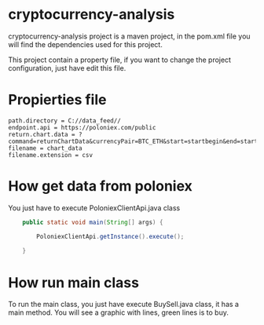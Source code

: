 # cryptocurrency-analysis
cryptocurrency-analysis project is a maven project, in the pom.xml file you will find the dependencies used for this project.

This project contain a property file, if you want to change the project configuration, just have edit this file.

# Propierties file
```property
path.directory = C://data_feed//
endpoint.api = https://poloniex.com/public
return.chart.data = ?command=returnChartData&currencyPair=BTC_ETH&start=startbegin&end=startend&period=300
filename = chart_data
filename.extension = csv
```

# How get data from poloniex

You just have to execute PoloniexClientApi.java class

```java
	public static void main(String[] args) {

		PoloniexClientApi.getInstance().execute();
		
	}
```

# How run main class

To run the main class, you just have execute BuySell.java class, it has a main method. You will see a graphic with lines, green lines is to buy.
